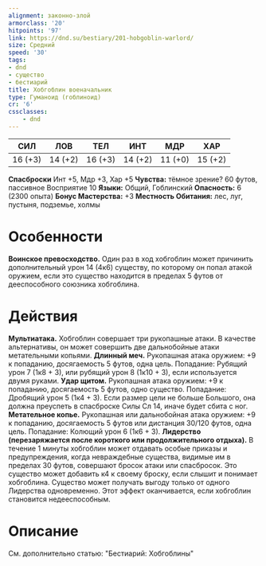 ```yaml
---
alignment: законно-злой
armorclass: '20'
hitpoints: '97'
link: https://dnd.su/bestiary/201-hobgoblin-warlord/
size: Средний
speed: '30'
tags:
- dnd
- существо
- бестиарий
title: Хобгоблин военачальник
type: Гуманоид (гоблиноид)
cr: '6'
cssclasses:
    - dnd
---
```



| СИЛ | ЛОВ | ТЕЛ | ИНТ | МДР | ХАР |
|---|---|---|---|---|---|
| 16 (+3) | 14 (+2) | 16 (+3) | 14 (+2) | 11 (+0) | 15 (+2) |
**Спасброски** Инт +5, Мдр +3, Хар +5
**Чувства:** тёмное зрение? 60 футов, пассивное Восприятие 10
**Языки:** Общий, Гоблинский
**Опасность:** 6 (2300 опыта)
**Бонус Мастерства:** +3
**Местность Обитания:** лес, луг, пустыня, подземье, холмы


# Особенности
**Воинское превосходство.** Один раз в ход хобгоблин может причинить дополнительный урон 14 (4к6) существу, по которому он попал атакой оружием, если это существо находится в пределах 5 футов от дееспособного союзника хобгоблина.


# Действия
**Мультиатака.** Хобгоблин совершает три рукопашные атаки. В качестве альтернативы, он может совершить две дальнобойные атаки метательными копьями.
**Длинный меч.** Рукопашная атака оружием: +9 к попаданию, досягаемость 5 футов, одна цель. Попадание: Рубящий урон 7 (1к8 + 3), или рубящий урон 8 (1к10 + 3), если используется двумя руками.
**Удар щитом.** Рукопашная атака оружием: +9 к попаданию, досягаемость 5 футов, одно существо. Попадание: Дробящий урон 5 (1к4 + 3). Если размер цели не больше Большого, она должна преуспеть в спасброске Силы Сл 14, иначе будет сбита с ног.
**Метательное копье.** Рукопашная или дальнобойная атака оружием: +9 к попаданию, досягаемость 5 футов или дистанция 30/120 футов, одна цель. Попадание: Колющий урон 6 (1к6 + 3).
**Лидерство (перезаряжается после короткого или продолжительного отдыха).** В течение 1 минуты хобгоблин может отдавать особые приказы и предупреждения, когда невраждебные существа, видимые им в пределах 30 футов, совершают бросок атаки или спасбросок. Это существо может добавить к4 к своему броску, если слышит и понимает хобгоблина. Существо может получать выгоду только от одного Лидерства одновременно. Этот эффект оканчивается, если хобгоблин становится недееспособным.


# Описание
См. дополнительно статью: "Бестиарий: Хобгоблины"